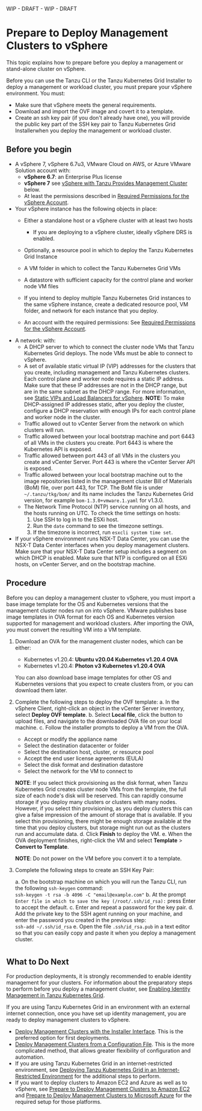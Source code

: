 WIP - DRAFT - WIP - DRAFT

<!-- https://github.com/vmware-tanzu-private/tkg-docs/tree/main/tkg-docs.vmware.com/vsphere -->
# Prepare to Deploy Management Clusters to vSphere

This topic explains how to prepare before you deploy a management or stand-alone cluster on vSphere.

Before you can use the Tanzu CLI or the Tanzu Kubernetes Grid Installer to deploy a management or workload cluster, you must prepare your vSphere environment. You must:
   - Make sure that vSphere meets the general requirements.
   - Download and import the OVF image and covert it to a template.
   - Create an ssh key pair (if you don't already have one), you will provide the public key part of the SSH key pair to Tanzu Kubernetes Grid Installerwhen you deploy the management or workload cluster. 


## Before you begin

- A vSphere 7, vSphere 6.7u3, VMware Cloud on AWS, or Azure VMware Solution account with:
    - **vSphere 6.7**: an Enterprise Plus license
    - **vSphere 7** see [vSphere with Tanzu Provides Management Cluster](#mc-vsphere7) below.
    - At least the permissions described in [Required Permissions for the vSphere Account](#vsphere-permissions).
- Your vSphere instance has the following objects in place:
    - Either a standalone host or a vSphere cluster with at least two hosts
        - If you are deploying to a vSphere cluster, ideally vSphere DRS is enabled.
    - Optionally, a resource pool in which to deploy the Tanzu Kubernetes Grid Instance
    - A VM folder in which to collect the Tanzu Kubernetes Grid VMs
    - A datastore with sufficient capacity for the control plane and worker node VM files
    - If you intend to deploy multiple Tanzu Kubernetes Grid instances to the same vSphere instance, create a dedicated resource pool, VM folder, and network for each instance that you deploy.

    - An account with the required permissions:   See [Required Permissions for the vSphere Account](#vsphere-permissions).
- A network:  with:
    - A DHCP server to which to connect the cluster node VMs that Tanzu Kubernetes Grid deploys. The node VMs must be able to connect to vSphere.
    - A set of available static virtual IP (VIP) addresses for the clusters that you create, including management and Tanzu Kubernetes clusters. Each control plane and worker node requires a static IP address. Make sure that these IP addresses are not in the DHCP range, but are in the same subnet as the DHCP range. For more information, see [Static VIPs and Load Balancers for vSphere](#load-balancer).
    **NOTE:** To make DHCP-assigned IP addresses static, after you deploy the cluster, configure a DHCP reservation with enough IPs for each control plane and worker node in the cluster.
    - Traffic allowed out to vCenter Server from the network on which clusters will run.
    - Traffic allowed between your local bootstrap machine and port 6443 of all VMs in the clusters you create. Port 6443 is where the Kubernetes API is exposed.
    - Traffic allowed between port 443 of all VMs in the clusters you create and vCenter Server. Port 443 is where the vCenter Server API is exposed.
    - Traffic allowed between your local bootstrap machine out to the image repositories listed in the management cluster Bill of Materials (BoM) file, over port 443, for TCP. The BoM file is under `~/.tanzu/tkg/bom/` and its name includes the Tanzu Kubernetes Grid version, for example `bom-1.3.0+vmware.1.yaml` for v1.3.0.
    - The Network Time Protocol (NTP) service running on all hosts, and the hosts running on UTC. To check the time settings on hosts:
       1. Use SSH to log in to the ESXi host.
       1. Run the `date` command to see the timezone settings.
       1. If the timezone is incorrect, run `esxcli system time set`.
- If your vSphere environment runs NSX-T Data Center, you can use the NSX-T Data Center interfaces when you deploy management clusters. Make sure that your NSX-T Data Center setup includes a segment on which DHCP is enabled. Make sure that NTP is configured on all ESXi hosts, on vCenter Server, and on the bootstrap machine.

## Procedure 

Before you can deploy a management cluster to vSphere, you must import a base image template for the OS and Kubernetes versions that the management cluster nodes run on into vSphere.
VMware publishes base image templates in OVA format for each OS and Kubernetes version supported for management and workload clusters. After importing the OVA, you must convert the resulting VM into a VM template.
<!-- KOR: need a link here to OVA download-->


1. Download an OVA for the management cluster nodes, which can be either: 

   - Kubernetes v1.20.4: **Ubuntu v20.04 Kubernetes v1.20.4 OVA**
   - Kubernetes v1.20.4: **Photon v3 Kubernetes v1.20.4 OVA**
   
   You can also download base image templates for other OS and Kubernetes versions that you expect to create clusters from, or you can download them later.

2. Complete the following steps to deploy the OVF template:
   a. In the vSphere Client, right-click an object in the vCenter Server inventory, select **Deploy OVF template**.
   b. Select **Local file**, click the button to upload files, and navigate to the downloaded OVA file on your local machine.
   c. Follow the installer prompts to deploy a VM from the OVA.

    - Accept or modify the appliance name
    - Select the destination datacenter or folder
    - Select the destination host, cluster, or resource pool
    - Accept the end user license agreements (EULA)
    - Select the disk format and destination datastore
    - Select the network for the VM to connect to
    
    **NOTE**: If you select thick provisioning as the disk format, when Tanzu Kubernetes Grid creates cluster node VMs from the template, the full size of each node's disk will be reserved. This can rapidly consume storage if you deploy many clusters or clusters with many nodes. However, if you select thin provisioning, as you deploy clusters this can give a false impression of the amount of storage that is available. If you select thin provisioning, there might be enough storage available at the time that you deploy clusters, but storage might run out as the clusters run and accumulate data.
   d. Click **Finish** to deploy the VM.
   e. When the OVA deployment finishes, right-click the VM and select **Template** > **Convert to Template**.

   **NOTE**: Do not power on the VM before you convert it to a template.
<!--In the **VMs and Templates** view, right-click the new template, select **Add Permission**, and assign the `tkg-user` to the template with the `TKG` role.

   For information about how to create the user and role for Tanzu Kubernetes Grid, see [Required Permissions for the vSphere Account](#vsphere-permissions) above. -->
   
3. Complete the following steps to create an SSH Key Pair: 

   a. On the bootstrap machine on which you will run the Tanzu CLI, run the following `ssh-keygen` command:  
   ``ssh-keygen -t rsa -b 4096 -C "email@example.com"``
   b. At the prompt `Enter file in which to save the key (/root/.ssh/id_rsa):` press Enter to accept the default.
   c. Enter and repeat a password for the key pair.
   d. Add the private key to the SSH agent running on your machine, and enter the password you created in the previous step:  
   ``ssh-add ~/.ssh/id_rsa``
   e. Open the file `.ssh/id_rsa.pub` in a text editor so that you can easily copy and paste it when you deploy a management cluster.
 

#


## <a id="what-next"></a> What to Do Next

For production deployments, it is strongly recommended to enable identity management for your clusters. For information about the preparatory steps to perform before you deploy a management cluster, see [Enabling Identity Management in Tanzu Kubernetes Grid](enabling-id-mgmt.md).

If you are using Tanzu Kubernetes Grid in an environment with an external internet connection, once you have set up identity management, you are  ready to deploy management clusters to vSphere.

- [Deploy Management Clusters with the Installer Interface](deploy-ui.md). This is the preferred option for first deployments.
- [Deploy Management Clusters from a Configuration File](deploy-cli.md). This is the more complicated method,  that allows greater flexibility of configuration and automation.
- If you are using Tanzu Kubernetes Grid in an internet-restricted environment, see [Deploying Tanzu Kubernetes Grid in an Internet-Restricted Environment](airgapped-environments.md) for the additional steps to perform.
- If you want to deploy clusters to Amazon EC2 and Azure as well as to vSphere, see [Prepare to Deploy Management Clusters to Amazon EC2](aws.html) and [Prepare to Deploy Management Clusters to Microsoft Azure](azure.md) for the required setup for those platforms.
